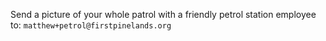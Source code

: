 Send a picture of your whole patrol with a friendly petrol station employee to: `matthew+petrol@firstpinelands.org`